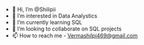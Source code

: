 - 👋 Hi, I’m @Shilipii
- 👀 I’m interested in Data Analystics
- 🌱 I’m currently learning SQL
- 💞️ I’m looking to collaborate on SQL projects
- 📫 How to reach me -
Vermashilpi469@gmail.com


<!---
Shilipii/Shilipii is a ✨ special ✨ repository because its `README.md` (this file) appears on your GitHub profile.
You can click the Preview link to take a look at your changes.
--->
